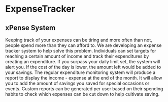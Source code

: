 # ExpenseTracker

## xPense System

Keeping track of your expenses can be tiring and more often than not, people spend more than they can afford to. We are developing an expense tracker system to help solve this problem. Individuals can set targets for reaching a certain amount of income and track their expenditures by creating an expenditure. If you surpass your daily limit set, the system will alert you. If the cost of the day is lower, the amount left would be added to your savings. The regular expenditure monitoring system will produce a report to display the income - expense at the end of the month. It will allow you to add the amount of savings you saved for special occasions or events. Custom reports can be generated per user based on their spending habits to check which expenses can be cut down to help cultivate saving.
